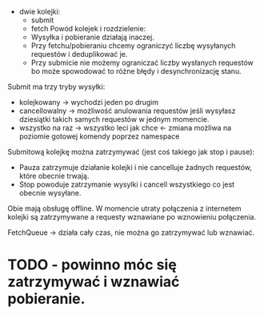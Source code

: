 - dwie kolejki:
  - submit
  - fetch
Powód kolejek i rozdzielenie:
  - Wysyłka i pobieranie działają inaczej. 
  - Przy fetchu/pobieraniu chcemy ograniczyć liczbę wysyłanych requestów i deduplikować je.
  - Przy submicie nie możemy ograniczać liczby wysłanych requestów bo może spowodować to różne błędy i desynchronizację stanu. 

Submit ma trzy tryby wysyłki:
 - kolejkowany -> wychodzi jeden po drugim
 - cancellowalny -> możliwość anulowania requestów jeśli wysyłasz dziesiątki takich samych requestów w jednym momencie.
 - wszystko na raz -> wszystko leci jak chce
 <- zmiana możliwa na poziomie gotowej komendy poprzez namespace

Submitową kolejkę można zatrzymywać (jest coś takiego jak stop i pause):
  - Pauza zatrzymuje działanie kolejki i nie cancelluje żadnych requestów, które obecnie trwają.
  - Stop powoduje zatrzymanie wysylki i cancell wszystkiego co jest obecnie wysyłane.

Obie mają obsługę offline. W momencie utraty połączenia z internetem kolejki są zatrzymywane a requesty wznawiane po wznowieniu połączenia. 

FetchQueue -> działa cały czas, nie można go zatrzymywać lub wznawiać. 
# TODO - powinno móc się zatrzymywać i wznawiać pobieranie.